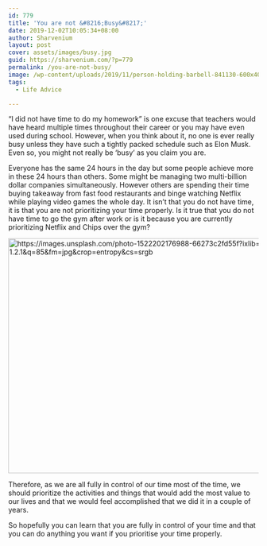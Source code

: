 ```yaml
---
id: 779
title: 'You are not &#8216;Busy&#8217;'
date: 2019-12-02T10:05:34+08:00
author: Sharvenium
layout: post
cover: assets/images/busy.jpg
guid: https://sharvenium.com/?p=779
permalink: /you-are-not-busy/
image: /wp-content/uploads/2019/11/person-holding-barbell-841130-600x400.jpg
tags:
  - Life Advice

---
```

&#8220;I did not have time to do my homework&#8221; is one excuse that teachers would have heard multiple times throughout their career or you may have even used during school. However, when you think about it, no one is ever really busy unless they have such a tightly packed schedule such as Elon Musk. Even so, you might not really be &#8216;busy&#8217; as you claim you are.

<!--more-->

Everyone has the same 24 hours in the day but some people achieve more in these 24 hours than others. Some might be managing two multi-billion dollar companies simultaneously. However others are spending their time buying takeaway from fast food restaurants and binge watching Netflix while playing video games the whole day. It isn&#8217;t that you do not have time, it is that you are not prioritizing your time properly. Is it true that you do not have time to go the gym after work or is it because you are currently prioritizing Netflix and Chips over the gym?

<img class="aligncenter" src="https://images.unsplash.com/photo-1522202176988-66273c2fd55f?ixlib=rb-1.2.1&q=85&fm=jpg&crop=entropy&cs=srgb" alt="https://images.unsplash.com/photo-1522202176988-66273c2fd55f?ixlib=rb-1.2.1&q=85&fm=jpg&crop=entropy&cs=srgb" width="710" height="473" /> 

Therefore, as we are all fully in control of our time most of the time, we should prioritize the activities and things that would add the most value to our lives and that we would feel accomplished that we did it in a couple of years.

So hopefully you can learn that you are fully in control of your time and that you can do anything you want if you prioritise your time properly.